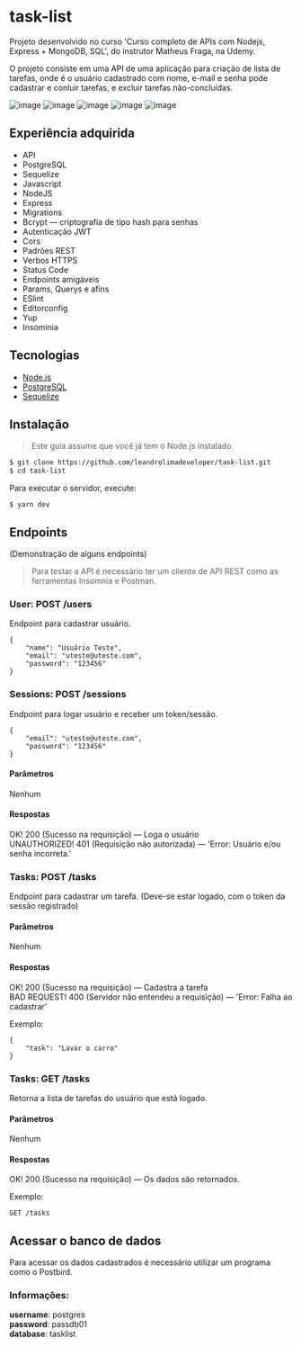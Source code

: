 # task-list
Projeto desenvolvido no curso 'Curso completo de APIs com Nodejs, Express + MongoDB, SQL', do instrutor Matheus Fraga, na Udemy.

O projeto consiste em uma API de uma aplicação para criação de lista de tarefas, onde é o usuário cadastrado com nome, e-mail e senha pode cadastrar e conluir tarefas, e excluir tarefas não-concluídas. 

![image](https://user-images.githubusercontent.com/76854209/167940316-3838467a-03fb-4f37-98e9-10c6d062d833.png)
![image](https://user-images.githubusercontent.com/76854209/167939514-cf507743-58c3-46f1-90ce-1b716ed6251d.png)
![image](https://user-images.githubusercontent.com/76854209/167939889-eb874bb7-7c51-4d19-b8c0-4238ba50826e.png)
![image](https://user-images.githubusercontent.com/76854209/167940214-377aa863-4905-4c84-97f6-efff98b2758d.png)
![image](https://user-images.githubusercontent.com/76854209/167940268-7813806e-4933-4dbd-bcc7-bb82675e8cc6.png)


## Experiência adquirida
- API
- PostgreSQL
- Sequelize
- Javascript
- NodeJS
- Express
- Migrations
- Bcrypt — criptografia de tipo hash para senhas
- Autenticação JWT
- Cors
- Padrões REST
- Verbos HTTPS
- Status Code
- Endpoints amigáveis
- Params, Querys e afins
- ESlint
- Editorconfig
- Yup
- Insominia

## Tecnologias
<ul>
    <li><a href="https://nodejs.org/" alt="Node.js">Node.js</a></li>
    <li><a href="https://www.postgresql.org/" alt="PostgreSQL">PostgreSQL</a></li>
    <li><a href="https://sequelize.org/" alt="MySQL">Sequelize</a></li>
</ul>

## Instalação

> Este guia assume que você já tem o Node.js instalado. 

```bash
$ git clone https://github.com/leandrolimadeveloper/task-list.git
$ cd task-list
```

Para executar o servidor, execute:
```
$ yarn dev
```

## Endpoints 
(Demonstração de alguns endpoints)
> Para testar a API é necessário ter um cliente de API REST como as ferramentas Insomnia e Postman. 

### User: POST /users 
Endpoint para cadastrar usuário.

```
{
    "name": "Usuário Teste",
    "email": "uteste@uteste.com",
    "password": "123456"
}
```

### Sessions: POST /sessions
Endpoint para logar usuário e receber um token/sessão.

```
{
	"email": "uteste@uteste.com",
	"password": "123456"
}
```

#### Parâmetros
Nenhum

#### Respostas 
OK! 200 (Sucesso na requisição) — Loga o usuário<br>
UNAUTHORIZED! 401 (Requisição não autorizada) — 'Error: Usuário e/ou senha incorreta.'

### Tasks: POST /tasks
Endpoint para cadastrar um tarefa. 
(Deve-se estar logado, com o token da sessão registrado)

#### Parâmetros
Nenhum

#### Respostas 
OK! 200 (Sucesso na requisição) — Cadastra a tarefa<br>
BAD REQUEST! 400 (Servidor não entendeu a requisição) — 'Error: Falha ao cadastrar'

Exemplo:
``` 
{
	"task": "Lavar o carro"
}
```

### Tasks: GET /tasks
Retorna a lista de tarefas do usuário que está logado.

#### Parâmetros
Nenhum

#### Respostas 
OK! 200 (Sucesso na requisição) — Os dados são retornados.

Exemplo:
``` 
GET /tasks
```

## Acessar o banco de dados
Para acessar os dados cadastrados é necessário utilizar um programa como o Postbird.

### Informações:
**username**: postgres<br>
**password**: passdb01<br>
**database**: tasklist 
 
